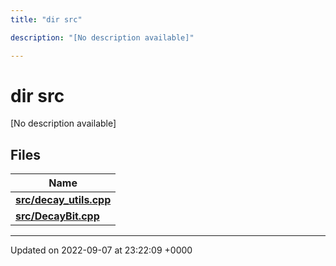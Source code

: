 ```yaml
---
title: "dir src"

description: "[No description available]"

---
```


# dir src

[No description available]

## Files

| Name           |
| -------------- |
| **[src/decay_utils.cpp](/documentation/code/files/decay__utils_8cpp/#file-decay-utilscpp)**  |
| **[src/DecayBit.cpp](/documentation/code/files/decaybit_8cpp/#file-decaybitcpp)**  |






-------------------------------

Updated on 2022-09-07 at 23:22:09 +0000

